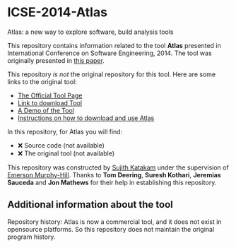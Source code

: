 # ICSE-2014-Atlas

Atlas: a new way to explore software, build analysis tools

This repository contains information related to the tool **Atlas** presented in International Conference on Software Engineering, 2014. The tool was originally presented in [this paper](http://dl.acm.org/citation.cfm?id=2591065).

This repository _is not_ the original repository for this tool. Here are some links to the original tool:
* [The Official Tool Page](http://www.ensoftcorp.com/atlas/)
* [Link to download Tool](http://www.ensoftcorp.com/atlas/download/)
* [A Demo of the Tool](http://www.ensoftcorp.com/atlas/developers/)
* [Instructions on how to download and use Atlas](http://www.ensoftcorp.com/atlas/getting-started-with-atlas/#Installation)

In this repository, for Atlas you will find:
* :x: Source code (not available)
* :x: The original tool (not available)

This repository was constructed by [Sujith Katakam](https://github.com/sujithktkm) under the supervision of [Emerson Murphy-Hill](https://github.com/CaptainEmerson). Thanks to **Tom Deering**, **Suresh Kothari**, **Jeremias Sauceda** and **Jon Mathews** for their help in establishing this repository.


Additional information about the tool
-------------------------------------

Repository history:
Atlas is now a commercial tool, and it does not exist in opensource platforms. So this repository does not maintain the original program history.
